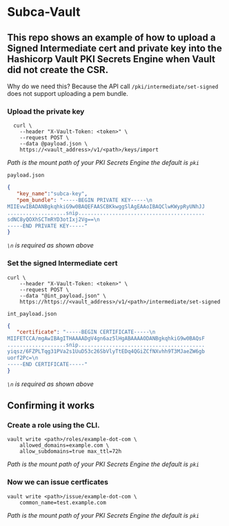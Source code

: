 # Subca-Vault


## This repo shows an example of how to upload a Signed Intermediate cert and private key into the Hashicorp Vault PKI Secrets Engine when Vault did not create the CSR.

Why do we need this? Because the API call `/pki/intermediate/set-signed` does not support uploading a pem bundle.

### Upload the private key

```curl
  curl \
    --header "X-Vault-Token: <token>" \
    --request POST \
    --data @payload.json \
    https://<vault_address>/v1/<path>/keys/import
```

*Path is the mount path of your PKI Secrets Engine the default is `pki`*

`payload.json`

```json
{
   "key_name":"subca-key",
   "pem_bundle": "-----BEGIN PRIVATE KEY-----\n
MIIEvwIBADANBgkqhkiG9w0BAQEFAASCBKkwggSlAgEAAoIBAQClwKWypRyUNhJJ
...................snip.........................................
sdNC8yQOXhSCTmRYD3otIxj2Vg==\n
-----END PRIVATE KEY-----"
}
```
*`\n` is required as shown above*



### Set the signed Intermediate cert

```curl
curl \
    --header "X-Vault-Token: <token>" \
    --request POST \
    --data "@int_payload.json" \
    https://https://<vault_address>/v1/<path>/intermediate/set-signed 
```

`int_payload.json`

```json
{
   "certificate": "-----BEGIN CERTIFICATE-----\n
MIIFETCCA/mgAwIBAgITHAAAADgV4gn6az5lHgABAAAAODANBgkqhkiG9w0BAQsF
...................snip.........................................
yiqsz/6FZPLTqg31PVa2s1UuD53c26SbVlyTtEDq4QGiZCfNXvhh9T3MJaeZW6gb
uorf2Pc=\n
-----END CERTIFICATE-----"
}
```
*`\n` is required as shown above*

## Confirming it works

### Create a role using the CLI.


```shell
vault write <path>/roles/example-dot-com \
    allowed_domains=example.com \
    allow_subdomains=true max_ttl=72h
```

*Path is the mount path of your PKI Secrets Engine the default is `pki`*

### Now we can issue certficates

```
vault write <path>/issue/example-dot-com \
    common_name=test.example.com
```

*Path is the mount path of your PKI Secrets Engine the default is `pki`*